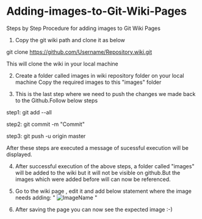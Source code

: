 # Adding-images-to-Git-Wiki-Pages
Steps by Step Procedure for adding images to Git Wiki Pages


1) Copy the git wiki path and clone it as below

git clone https://github.com/Username/Repository.wiki.git

This will clone the wiki in your local machine

2) Create a folder called images in wiki repository folder on your local machine
   Copy the required images to this "images" folder
   
3) This is the last step where we need to push the changes we made back to the Github.Follow below steps
   
step1: git add --all

step2: git commit -m "Commit"

step3: git push -u origin master

After these steps are executed a message of sucessful execution will be displayed.

4) After successful execution of the above steps, a folder called "images" will be added to the wiki but it will not be visible on github.But the images which were added before will can now be referenced.

5) Go to the wiki page , edit it and add below statement where the image needs adding:
 " ![ImageName](images/imagename.jpg)  "
 
6) After saving the page you can now see the expected image :-)
 
 



